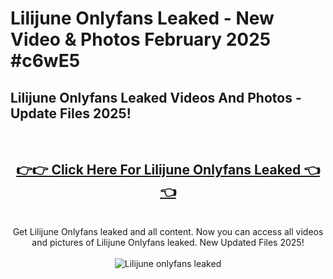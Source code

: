 # Lilijune Onlyfans Leaked - New Video & Photos February 2025 #c6wE5

<h2>Lilijune Onlyfans Leaked Videos And Photos - Update Files 2025!</h2>
<br>
<div align="center">
<h2><a href="https://links2leaks.com?utm_source=lilijune&utm_medium=git92" rel="nofollow">👉👉 Click Here For Lilijune Onlyfans Leaked 👈👈</a></h2>
<br>
Get Lilijune Onlyfans leaked and all content. Now you can access all videos and pictures of Lilijune Onlyfans leaked. New Updated Files 2025!
<br>
<br>
<a href="https://links2leaks.com?utm_source=lilijune&utm_medium=git92" rel="nofollow" data-target="animated-image.originalLink"><img src="https://i.ibb.co/Gkj2r4b/banner.png" alt="Lilijune onlyfans leaked" style="max-width: 100%; display: inline-block;" data-target="animated-image.originalImage"></a>
</div>
<br>
